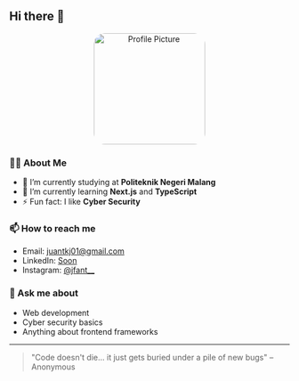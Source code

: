 

## Hi there 👋
<p align="center">
  <img src="https://i.pinimg.com/originals/0b/79/6a/0b796a2198f36cdb21c4357592a10ecf.gif" width="200" style="border-radius: 10%" alt="Profile Picture">
</p>
<!--
**YourUsername/YourUsername** is a ✨ _special_ ✨ repository because its `README.md` (this file) appears on your GitHub profile.
-->

### 👨‍🎓 About Me
- 🔭 I’m currently studying at **Politeknik Negeri Malang**
- 🌱 I’m currently learning **Next.js** and **TypeScript**
- ⚡ Fun fact: I like **Cyber Security**

### 📫 How to reach me
- Email: juantkj01@gmail.com 
- LinkedIn: [Soon](soon)
- Instagram: [@jfant__](https://www.instagram.com/jfant__)

### 💬 Ask me about
- Web development
- Cyber security basics
- Anything about frontend frameworks

---

>"Code doesn't die... it just gets buried under a pile of new bugs" – Anonymous
